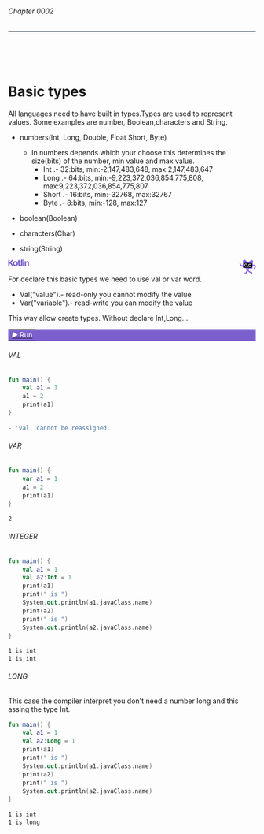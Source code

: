 
<div>
<h6>Chapter 0002</h6>
<hr style="height:2px;border-width:0;color:#606D7E;background-color:#606D7E">
</div>
</br>
</br>
</br>

<div>
    <h1 border-bottom='1px' >Basic types</h1>
</div>

<p>
All languages need to have built in types.Types are used to represent values.
Some examples are number, Boolean,characters and String.

* numbers(Int, Long, Double, Float Short, Byte)
  - In numbers depends which your choose this determines the size(bits) of the number, min value and max value.
     - Int .- 32:bits, min:-2,147,483,648, max:2,147,483,647
     - Long .- 64:bits, min:-9,223,372,036,854,775,808, max:9,223,372,036,854,775,807
     - Short .- 16:bits, min:-32768, max:32767
     - Byte .- 8:bits, min:-128, max:127
    
* boolean(Boolean)
* characters(Char)
* string(String)

</p>

<div>
    <img align="left" height="13px"  src="../../assets/kotlin/kotlin.svg"/>
    <img align="right" height="30px"  src="../../assets/kotlin/mascot.svg"/>    
</div>


<br>

<p>
For declare this basic types we need to use val or var word. 
 
 - Val("value").- read-only you cannot modify the value
 - Var("variable").- read-write you can modify the value
</p>
<p>
This way allow create types. Without declare Int,Long...
</p>

<table bgcolor="#7B5FCD"><tr><td> <a color='#ffffff' href="https://play.kotlinlang.org/#eyJ2ZXJzaW9uIjoiMi4wLjAiLCJwbGF0Zm9ybSI6ImphdmEiLCJhcmdzIjoiIiwibm9uZU1hcmtlcnMiOnRydWUsInRoZW1lIjoiaWRlYSIsImNvZGUiOiJmdW4gbWFpbigpIHtcbiAgICBwcmludChcIkhlbGxvLCB3b3JsZCEhIVwiKVxufSJ9">
  <font color="white"><i>&#9654;</i> Run </font>
</a></td></tr><table>
<h6>VAL</h6>

```kt
fun main() {
    val a1 = 1
    a1 = 2
    print(a1)
}
```

```diff
- 'val' cannot be reassigned.
```
<h6>VAR</h6>

```kt
fun main() {
    var a1 = 1
    a1 = 2
    print(a1)
}
```

```
2
```
<h6>INTEGER</h6>

```kt
fun main() {
    val a1 = 1
    val a2:Int = 1
    print(a1)
    print(" is ")
    System.out.println(a1.javaClass.name)    
    print(a2)
    print(" is ")
    System.out.println(a2.javaClass.name)
}
```
```
1 is int
1 is int
```
<h6>LONG</h6>
This case the compiler interpret you don't need a number long and this assing the type Int.

```kt
fun main() {
    val a1 = 1
    val a2:Long = 1
    print(a1)
    print(" is ")
    System.out.println(a1.javaClass.name)    
    print(a2)
    print(" is ")
    System.out.println(a2.javaClass.name)
}
```

```
1 is int
1 is long
```


